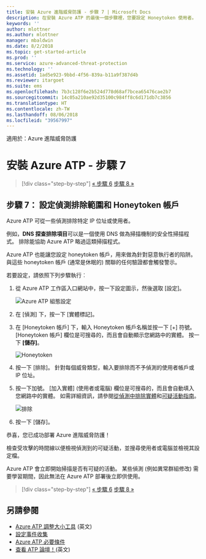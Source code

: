 ```yaml
---
title: 安裝 Azure 進階威脅防護 - 步驟 7 | Microsoft Docs
description: 在安裝 Azure ATP 的最後一個步驟裡，您要設定 Honeytoken 使用者。
keywords: ''
author: mlottner
ms.author: mlottner
manager: mbaldwin
ms.date: 8/2/2018
ms.topic: get-started-article
ms.prod: ''
ms.service: azure-advanced-threat-protection
ms.technology: ''
ms.assetid: 1ad5e923-9bbd-4f56-839a-b11a9f387d4b
ms.reviewer: itargoet
ms.suite: ems
ms.openlocfilehash: 7b3c128f6e2b524d778d68af7bcea65476cae2b7
ms.sourcegitcommit: 14c05a210ae92d35100c984ff8c6d171db7c3856
ms.translationtype: HT
ms.contentlocale: zh-TW
ms.lasthandoff: 08/06/2018
ms.locfileid: "39567997"
---
```

適用於：Azure 進階威脅防護



# <a name="install-azure-atp---step-7"></a>安裝 Azure ATP - 步驟 7

>[!div class="step-by-step"]
[« 步驟 6](install-atp-step6-vpn.md)
[步驟 8 »](install-atp-step8-samr.md)

## <a name="step-7-configure-detection-exclusions-and-honeytoken-accounts"></a>步驟 7： 設定偵測排除範圍和 Honeytoken 帳戶

Azure ATP 可從一些偵測排除特定 IP 位址或使用者。 

例如，**DNS 探查排除項目**可以是一個使用 DNS 做為掃描機制的安全性掃描程式。 排除能協助 Azure ATP 略過這類掃描程式。  

Azure ATP 也能讓您設定 honeytoken 帳戶，用來做為針對惡意執行者的陷阱。與這些 honeytoken 帳戶 (通常是休眠的) 關聯的任何驗證都會觸發警示。

若要設定，請依照下列步驟執行︰

1.  從 Azure ATP 工作區入口網站中，按一下設定圖示，然後選取 [設定]。

    ![Azure ATP 組態設定](media/atp-config-menu.png)

2.  在 [偵測] 下，按一下 [實體標記]。

3. 在 [Honeytoken 帳戶] 下，輸入 Honeytoken 帳戶名稱並按一下 [+] 符號。 [Honeytoken 帳戶] 欄位是可搜尋的，而且會自動顯示您網路中的實體。 按一下 **[儲存]**。

   ![Honeytoken](media/honeytoken-sensitive.png)

4. 按一下 [排除]。 針對每個威脅類型，輸入要排除而不予偵測的使用者帳戶或 IP 位址。 
5. 按一下加號。 [加入實體] \(使用者或電腦\) 欄位是可搜尋的，而且會自動填入您網路中的實體。 如需詳細資訊，請參閱[從偵測中排除實體](excluding-entities-from-detections.md)和[可疑活動指南](suspicious-activity-guide.md)。

   ![排除](media/exclusions.png)

6.  按一下 [儲存]。


恭喜，您已成功部署 Azure 進階威脅防護！

檢查受攻擊的時間線以便檢視偵測到的可疑活動，並搜尋使用者或電腦並檢視其設定檔。

Azure ATP 會立即開始掃描是否有可疑的活動。 某些偵測 (例如異常群組修改) 需要學習期間，因此無法在 Azure ATP 部署後立即供使用。



>[!div class="step-by-step"]
[« 步驟 6](install-atp-step6-vpn.md)
[步驟 8 »](install-atp-step8-samr.md)

## <a name="see-also"></a>另請參閱
- [Azure ATP 調整大小工具](http://aka.ms/aatpsizingtool) \(英文\)
- [設定事件收集](configure-event-collection.md)
- [Azure ATP 必要條件](atp-prerequisites.md)
- [查看 ATP 論壇！](https://aka.ms/azureatpcommunity)\(英文\)
